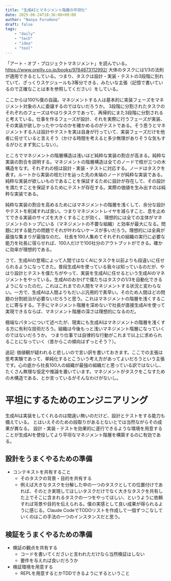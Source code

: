 ```yaml
---
title: "生成AIとマネジメント階層の平坦化"
date: 2025-06-24T18:36:08+09:00
author: "Naoya Furudono"
draft: false
tags:
    - "daily"
    - "tech"
    - "idea"
    - "tool"
---
```


「アート・オブ・プロジェクトマネジメント」を読んでいる。https://www.oreilly.co.jp/books/9784873112992/
大体のタスクには1/3の法則が適用できるとしている。つまり、タスクは設計・実装・テストの3段階に別れていて、ざっくりスケジュールも3等分できる、みたいな主張（記憶で書いているので正確なことは本を参照してください）をしている。

ここからは100%僕の自論。マネジメントする人は基本的に実装フェーズをマネジメント対象の人に委譲するのではないだろうか。
3段階に分割されたタスクのそれぞれのフェーズはやはりタスクであって、再帰的にまた3段階に分割されると考えている。仕事を作るフェーズが設計、それを実際に行うフェーズが実装、その実装が欲しかったやつなのかを確かめるのがテストである。そう思うとマネジメントする人は設計やテストを実は自身が行っていて、実装フェーズだけを他者に任せていると言えそう（かける時間を考えると多少無理がありそうな気もするがひとまず気にしない）。

ところでマネジメントの階層構造は浅いほど純粋な実装の割合が高まる。純粋な実装の割合を説明する。マネジメントの階層構造は全てのノードで枝が三つの木構造をなす。それぞれの枝は設計・実装・テストに対応する。ノードはタスクを表す。ルートから実装の枝だけを辿った先の末端のノードが純粋な実装である。純粋な実装が欲しいものであることを保証するために設計が存在して、その設計を満たすことを保証するためにテストが存在する。実際の価値を生み出すのは純粋な実装である。

純粋な実装の割合を高めるためにはマネジメントの階層を浅くして、余分な設計やテストを削減すれば良い。つまりマネジメントレイヤを減らすこと、息を止めてできる実装のサイズを大きくすることが効く。
理想的には全ての主体がマネジメントのトップにいる（マネジメントの不要な組織）と効率が最大になる。問題に対する能力の問題でそれが叶わないケースが多いだろう。理想的には全員が最強な集まりが最強なのだ。
社長を100人集めてそれぞれの組織の実行に必要な能力を社長に宿らせれば、100人だけで100社分のアウトプットができる。確かに効率が理想的である。

さて、生成AIの登場によって人間ではなくAIにタスクを以前よりも段違いに任せられるようになってきた。普段生成AIを使っている我々は知っているのだが、やはり設計とテストを僕たちがやって、実装を生成AIに任せるという生成AIのマネジメントをやっている。生成AIのおかげで僕たちはタスクの1/3を自動化できるようになったのだ。これはこれまでの人間をマネジメントする状況と変わらない。一方で、生成AIは人間よりもだいぶ汎用的で素早い。そのため人間ほどの問題の分割統治が必要ないだろうと思う。これはマネジメントの階層を浅くすることに寄与する。下手にマネジメント階層を深めないで社長が直接生成AIを使って実現できるならば、マネジメント階層の深さは理想的になるのだ。

極端なパタンについて述べたが、現実にも生成AIはマネジメントの階層を浅くする方に有利な技術だろう。組織は今後もっと浅いマネジメント階層になっていくのではないだろうか。
つまり仕事では自律的な行動がこれまで以上に求められることになっていく（昔からこの傾向はずっとそう？）。

追記: 価値観が疑われると悲しいので言い訳を書いておきます。ここでの主張は思考実験であって、単純化するとこういう考え方があってよいだろうという主張です。心の底から社長100人の組織が最強の組織だと思っている訳ではないし、たくさん無理な仮定や推論を置いています。マネジメントがタスクをこなすための木構造である、とか言っているがそんなわけがないし。

# 平坦にするためのエンジニアリング

生成AIは実装をしてくれるのは間違い無いのだけど、設計とテストをする能力も備えている。
とはいえそのための段取りがあるとないとでは当然ながらその成果が異なる。
設計・実装・テストを効果的に遂行できるような環境を用意することが生成AIを使役してより平坦なマネジメント階層を構築するのに有効である。

## 設計をうまくやるための準備

- コンテキストを共有すること
  - そのタスクの背景・目的を共有する
  - 例えば大きなタスクを分解した中の一つのタスクとしての位置付けであれば、そのとき実現してほしいタスクだけでなく大きなタスクを共有した上でそこに含まれるタスクの一つをやってほしい、というように依頼すれば背景や目的を伝えられる。僕の実感として良い成果が得られるように感じる。Claude CodeでTODOリストを作成して一個ずつこなしていくのはこの手法の一つのインスタンスだと思う。

## 検証をうまくやるための準備

- 検証の観点を共有する
  - コードを書いてくださいと言われただけなら当然検証はしない
  - 要件を与えれば良いだろうか
- 検証環境を用意する
  - REPLを用意するとかTDDできるようにするということ
